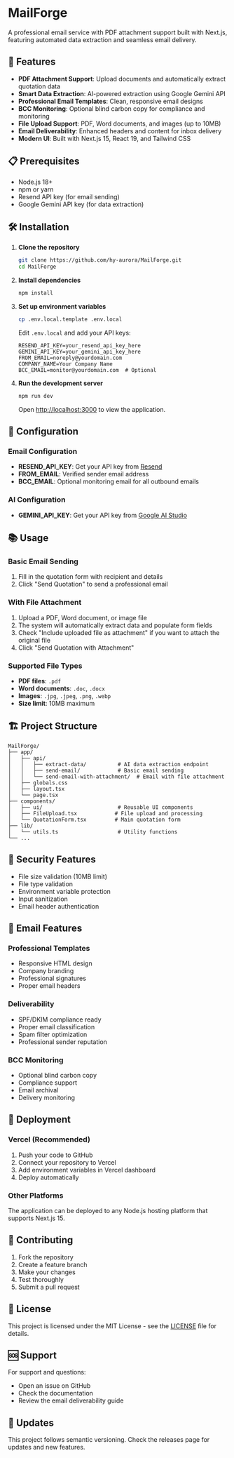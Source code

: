 # MailForge

A professional email service with PDF attachment support built with Next.js, featuring automated data extraction and seamless email delivery.

## 🚀 Features

- **PDF Attachment Support**: Upload documents and automatically extract quotation data
- **Smart Data Extraction**: AI-powered extraction using Google Gemini API
- **Professional Email Templates**: Clean, responsive email designs
- **BCC Monitoring**: Optional blind carbon copy for compliance and monitoring
- **File Upload Support**: PDF, Word documents, and images (up to 10MB)
- **Email Deliverability**: Enhanced headers and content for inbox delivery
- **Modern UI**: Built with Next.js 15, React 19, and Tailwind CSS

## 📋 Prerequisites

- Node.js 18+ 
- npm or yarn
- Resend API key (for email sending)
- Google Gemini API key (for data extraction)

## 🛠️ Installation

1. **Clone the repository**
   ```bash
   git clone https://github.com/hy-aurora/MailForge.git
   cd MailForge
   ```

2. **Install dependencies**
   ```bash
   npm install
   ```

3. **Set up environment variables**
   ```bash
   cp .env.local.template .env.local
   ```
   
   Edit `.env.local` and add your API keys:
   ```env
   RESEND_API_KEY=your_resend_api_key_here
   GEMINI_API_KEY=your_gemini_api_key_here
   FROM_EMAIL=noreply@yourdomain.com
   COMPANY_NAME=Your Company Name
   BCC_EMAIL=monitor@yourdomain.com  # Optional
   ```

4. **Run the development server**
   ```bash
   npm run dev
   ```

   Open [http://localhost:3000](http://localhost:3000) to view the application.

## 🔧 Configuration

### Email Configuration
- **RESEND_API_KEY**: Get your API key from [Resend](https://resend.com)
- **FROM_EMAIL**: Verified sender email address
- **BCC_EMAIL**: Optional monitoring email for all outbound emails

### AI Configuration
- **GEMINI_API_KEY**: Get your API key from [Google AI Studio](https://makersuite.google.com/app/apikey)

## 📚 Usage

### Basic Email Sending
1. Fill in the quotation form with recipient and details
2. Click "Send Quotation" to send a professional email

### With File Attachment
1. Upload a PDF, Word document, or image file
2. The system will automatically extract data and populate form fields
3. Check "Include uploaded file as attachment" if you want to attach the original file
4. Click "Send Quotation with Attachment"

### Supported File Types
- **PDF files**: `.pdf`
- **Word documents**: `.doc`, `.docx`
- **Images**: `.jpg`, `.jpeg`, `.png`, `.webp`
- **Size limit**: 10MB maximum

## 🏗️ Project Structure

```
MailForge/
├── app/
│   ├── api/
│   │   ├── extract-data/          # AI data extraction endpoint
│   │   ├── send-email/            # Basic email sending
│   │   └── send-email-with-attachment/  # Email with file attachment
│   ├── globals.css
│   ├── layout.tsx
│   └── page.tsx
├── components/
│   ├── ui/                        # Reusable UI components
│   ├── FileUpload.tsx            # File upload and processing
│   └── QuotationForm.tsx         # Main quotation form
├── lib/
│   └── utils.ts                   # Utility functions
└── ...
```

## 🔐 Security Features

- File size validation (10MB limit)
- File type validation
- Environment variable protection
- Input sanitization
- Email header authentication

## 📧 Email Features

### Professional Templates
- Responsive HTML design
- Company branding
- Professional signatures
- Proper email headers

### Deliverability
- SPF/DKIM compliance ready
- Proper email classification
- Spam filter optimization
- Professional sender reputation

### BCC Monitoring
- Optional blind carbon copy
- Compliance support
- Email archival
- Delivery monitoring

## 🚀 Deployment

### Vercel (Recommended)
1. Push your code to GitHub
2. Connect your repository to Vercel
3. Add environment variables in Vercel dashboard
4. Deploy automatically

### Other Platforms
The application can be deployed to any Node.js hosting platform that supports Next.js 15.

## 🤝 Contributing

1. Fork the repository
2. Create a feature branch
3. Make your changes
4. Test thoroughly
5. Submit a pull request

## 📄 License

This project is licensed under the MIT License - see the [LICENSE](LICENSE) file for details.

## 🆘 Support

For support and questions:
- Open an issue on GitHub
- Check the documentation
- Review the email deliverability guide

## 🔄 Updates

This project follows semantic versioning. Check the releases page for updates and new features.
